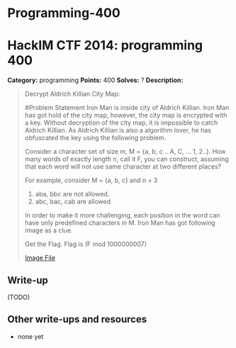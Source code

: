 # Programming-400
# HackIM CTF 2014: programming 400

**Category:** programming
**Points:** 400
**Solves:** ?
**Description:**

> Decrypt Aldrich Killian City Map:
>
> #Problem Statement
> Iron Man is inside city of Aldrich Killian. Iron Man has got hold of the city map, however, the city map is encrypted with a key. Without decryption of the city map, it is impossible to catch Aldrich Killian. As Aldrich Killian is also a algorithm lover, he has obfuscated the key using the following problem.
>
> Consider a character set of size m, M = {a, b, c .. A, C, ... 1, 2..}. How many words of exactly length n, call it F, you can construct, assuming that each word will not use same character at two different places?
>
> For example, consider M = {a, b, c} and n = 3
>
> 1. aba, bbc are not allowed.
> 2. abc, bac, cab are allowed
>
> In order to make it more challenging, each position in the word can have only predefined characters in M. Iron Man has got following image as a clue.
>
> Get the Flag. Flag is (F mod 1000000007)
>
>
>
>	[Image File](input4.txt)

## Write-up

(TODO)

## Other write-ups and resources

* none yet
